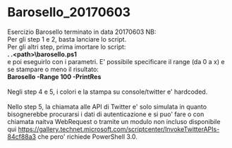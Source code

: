 # Barosello_20170603
Esercizio Barosello terminato in data 20170603
NB:<br />
Per gli step 1 e 2, basta lanciare lo script.<br />
Per gli altri step, prima imortare lo script:<br />
<b>. .\<path>\barosello.ps1</b><br />
e poi eseguirlo con i parametri. E' possibile specificare il range (da 0 a x) e se stampare o meno il risultato:<br />
<b>Barosello -Range 100 -PrintRes</b><br />
<br />
Negli step 4 e 5, i colori e la stampa su console/twitter e' hardcoded.<br />
<br />
Nello step 5, la chiamata alle API di Twitter e' solo simulata in quanto bisognerebbe procurarsi i dati di autenticazione e si puo' fare o con chiamata naitva WebRequest o tramite un modulo non incluso disponibile qui https://gallery.technet.microsoft.com/scriptcenter/InvokeTwitterAPIs-84cf88a3 che pero' richiede PowerShell 3.0.

